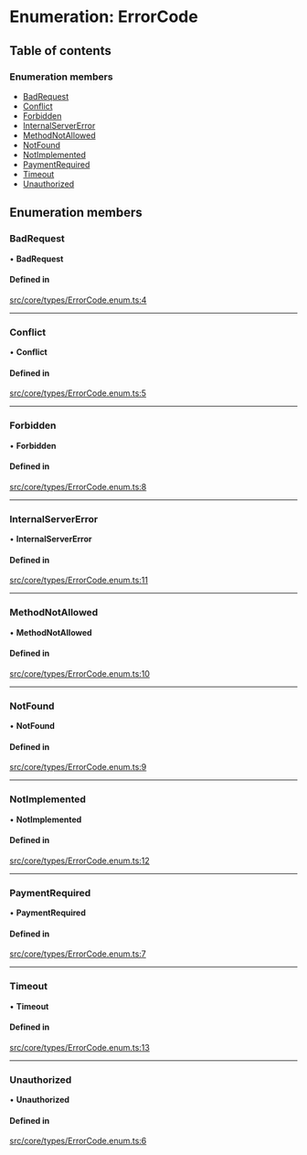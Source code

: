 # Enumeration: ErrorCode

## Table of contents

### Enumeration members

- [BadRequest](ErrorCode.md#badrequest)
- [Conflict](ErrorCode.md#conflict)
- [Forbidden](ErrorCode.md#forbidden)
- [InternalServerError](ErrorCode.md#internalservererror)
- [MethodNotAllowed](ErrorCode.md#methodnotallowed)
- [NotFound](ErrorCode.md#notfound)
- [NotImplemented](ErrorCode.md#notimplemented)
- [PaymentRequired](ErrorCode.md#paymentrequired)
- [Timeout](ErrorCode.md#timeout)
- [Unauthorized](ErrorCode.md#unauthorized)

## Enumeration members

### BadRequest

• **BadRequest**

#### Defined in

[src/core/types/ErrorCode.enum.ts:4](https://github.com/sebastianwessel/purista/blob/6dd0105/src/core/types/ErrorCode.enum.ts#L4)

___

### Conflict

• **Conflict**

#### Defined in

[src/core/types/ErrorCode.enum.ts:5](https://github.com/sebastianwessel/purista/blob/6dd0105/src/core/types/ErrorCode.enum.ts#L5)

___

### Forbidden

• **Forbidden**

#### Defined in

[src/core/types/ErrorCode.enum.ts:8](https://github.com/sebastianwessel/purista/blob/6dd0105/src/core/types/ErrorCode.enum.ts#L8)

___

### InternalServerError

• **InternalServerError**

#### Defined in

[src/core/types/ErrorCode.enum.ts:11](https://github.com/sebastianwessel/purista/blob/6dd0105/src/core/types/ErrorCode.enum.ts#L11)

___

### MethodNotAllowed

• **MethodNotAllowed**

#### Defined in

[src/core/types/ErrorCode.enum.ts:10](https://github.com/sebastianwessel/purista/blob/6dd0105/src/core/types/ErrorCode.enum.ts#L10)

___

### NotFound

• **NotFound**

#### Defined in

[src/core/types/ErrorCode.enum.ts:9](https://github.com/sebastianwessel/purista/blob/6dd0105/src/core/types/ErrorCode.enum.ts#L9)

___

### NotImplemented

• **NotImplemented**

#### Defined in

[src/core/types/ErrorCode.enum.ts:12](https://github.com/sebastianwessel/purista/blob/6dd0105/src/core/types/ErrorCode.enum.ts#L12)

___

### PaymentRequired

• **PaymentRequired**

#### Defined in

[src/core/types/ErrorCode.enum.ts:7](https://github.com/sebastianwessel/purista/blob/6dd0105/src/core/types/ErrorCode.enum.ts#L7)

___

### Timeout

• **Timeout**

#### Defined in

[src/core/types/ErrorCode.enum.ts:13](https://github.com/sebastianwessel/purista/blob/6dd0105/src/core/types/ErrorCode.enum.ts#L13)

___

### Unauthorized

• **Unauthorized**

#### Defined in

[src/core/types/ErrorCode.enum.ts:6](https://github.com/sebastianwessel/purista/blob/6dd0105/src/core/types/ErrorCode.enum.ts#L6)
